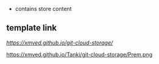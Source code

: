 * contains store content

## template link
*https://xmved.github.io/git-cloud-storage/*

https://xmved.github.io/Tanki/git-cloud-storage/Prem.png
